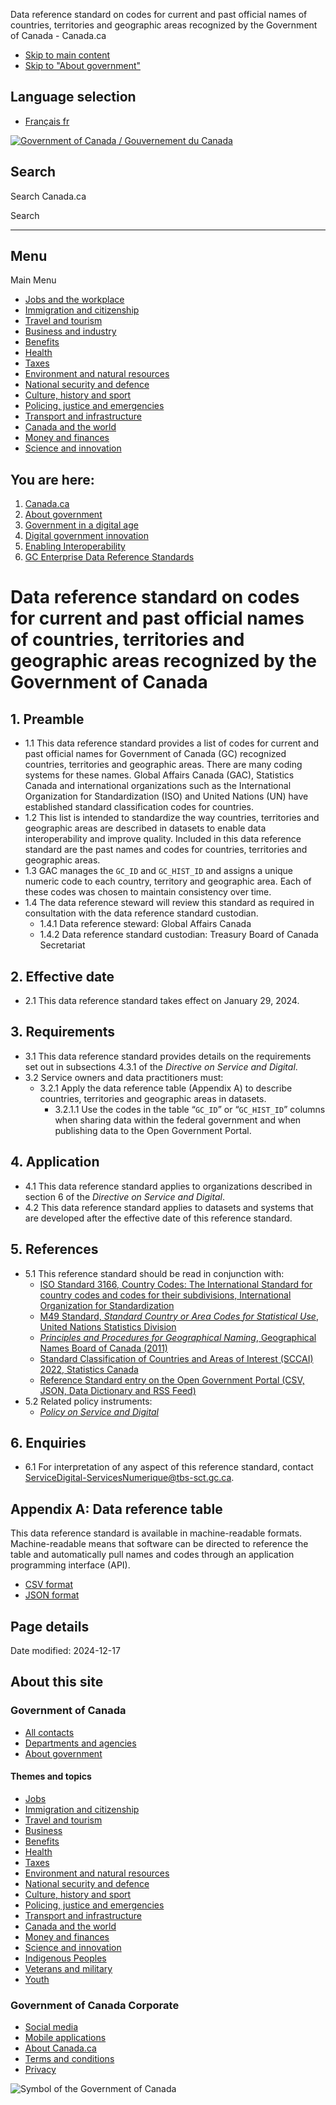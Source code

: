 


Data reference standard on codes for current and past official names of countries, territories and geographic areas recognized by the Government of Canada - Canada.ca




















* [Skip to main content](#wb-cont)
* [Skip to "About government"](#wb-info)

## Language selection

* [Français
  fr](/fr/gouvernement/systeme/gouvernement-numerique/innovations-gouvernementales-numeriques/permettre-interoperabilite/normes-referentielles-pangouvernementales-relatives-donnees-gc/noms-officiels-anciens-actuels-pays-territoires-zones-geographiques.html)



[![Government of Canada](/etc/designs/canada/wet-boew/assets/sig-blk-en.svg)
 /
Gouvernement du Canada](/en.html)



## Search

Search Canada.ca



Search





---


## Menu

Main Menu 

* [Jobs and the workplace](https://www.canada.ca/en/services/jobs.html)
* [Immigration and citizenship](https://www.canada.ca/en/services/immigration-citizenship.html)
* [Travel and tourism](https://travel.gc.ca/)
* [Business and industry](https://www.canada.ca/en/services/business.html)
* [Benefits](https://www.canada.ca/en/services/benefits.html)
* [Health](https://www.canada.ca/en/services/health.html)
* [Taxes](https://www.canada.ca/en/services/taxes.html)
* [Environment and natural resources](https://www.canada.ca/en/services/environment.html)
* [National security and defence](https://www.canada.ca/en/services/defence.html)
* [Culture, history and sport](https://www.canada.ca/en/services/culture.html)
* [Policing, justice and emergencies](https://www.canada.ca/en/services/policing.html)
* [Transport and infrastructure](https://www.canada.ca/en/services/transport.html)
* [Canada and the world](https://www.international.gc.ca/world-monde/index.aspx?lang=eng)
* [Money and finances](https://www.canada.ca/en/services/finance.html)
* [Science and innovation](https://www.canada.ca/en/services/science.html)



## You are here:

1. [Canada.ca](/en.html)
2. [About government](/en/government/system.html)
3. [Government in a digital age](/en/government/system/digital-government.html)
4. [Digital government innovation](/en/government/system/digital-government/digital-government-innovations.html)
5. [Enabling Interoperability](/en/government/system/digital-government/digital-government-innovations/enabling-interoperability.html)
6. [GC Enterprise Data Reference Standards](/en/government/system/digital-government/digital-government-innovations/enabling-interoperability/gc-enterprise-data-reference-standards.html)




# Data reference standard on codes for current and past official names of countries, territories and geographic areas recognized by the Government of Canada


## 1. Preamble

* 1.1 This data reference standard provides a list of codes for current and past official names for Government of Canada (GC) recognized countries, territories and geographic areas. There are many coding systems for these names. Global Affairs Canada (GAC), Statistics Canada and international organizations such as the International Organization for Standardization (ISO) and United Nations (UN) have established standard classification codes for countries.
* 1.2 This list is intended to standardize the way countries, territories and geographic areas are described in datasets to enable data interoperability and improve quality. Included in this data reference standard are the past names and codes for countries, territories and geographic areas.
* 1.3 GAC manages the `GC_ID` and `GC_HIST_ID` and assigns a unique numeric code to each country, territory and geographic area. Each of these codes was chosen to maintain consistency over time.
* 1.4 The data reference steward will review this standard as required in consultation with the data reference standard custodian.
  + 1.4.1 Data reference steward: Global Affairs Canada
  + 1.4.2 Data reference standard custodian: Treasury Board of Canada Secretariat

## 2. Effective date

* 2.1 This data reference standard takes effect on January 29, 2024.

## 3. Requirements

* 3.1 This data reference standard provides details on the requirements set out in subsections 4.3.1 of the *Directive on Service and Digital*.
* 3.2 Service owners and data practitioners must:
  + 3.2.1 Apply the data reference table (Appendix A) to describe countries, territories and geographic areas in datasets.
    - 3.2.1.1 Use the codes in the table “`GC_ID`” or “`GC_HIST_ID`” columns when sharing data within the federal government and when publishing data to the Open Government Portal.

## 4. Application

* 4.1 This data reference standard applies to organizations described in section 6 of the *Directive on Service and Digital*.
* 4.2 This data reference standard applies to datasets and systems that are developed after the effective date of this reference standard.

## 5. References

* 5.1 This reference standard should be read in conjunction with:
  + [ISO Standard 3166, Country Codes: The International Standard for country codes and codes for their subdivisions, International Organization for Standardization](https://www.iso.org/iso-3166-country-codes.html)
  + [M49 Standard, *Standard Country or Area Codes for Statistical Use*, United Nations Statistics Division](https://unstats.un.org/unsd/methodology/m49/)
  + [*Principles and Procedures for Geographical Naming*, Geographical Names Board of Canada (2011)](http://publications.gc.ca/site/eng/379104/publication.html)
  + [Standard Classification of Countries and Areas of Interest (SCCAI) 2022, Statistics Canada](https://www.statcan.gc.ca/en/subjects/standard/sccai/2022/index)
  + [Reference Standard entry on the Open Government Portal (CSV, JSON, Data Dictionary and RSS Feed)](https://open.canada.ca/data/en/dataset/cac6fd9f-594a-4bcd-bf17-10295812d4c5/resource/bdb33e8c-53ef-4bae-9493-35f343191c02)
* 5.2 Related policy instruments:
  + [*Policy on Service and Digital*](https://www.tbs-sct.canada.ca/pol/doc-eng.aspx?id=32603)

## 6. Enquiries

* 6.1 For interpretation of any aspect of this reference standard, contact [ServiceDigital-ServicesNumerique@tbs-sct.gc.ca](mailto:ServiceDigital-ServicesNumerique@tbs-sct.gc.ca).

## Appendix A: Data reference table

This data reference standard is available in machine-readable formats. Machine-readable means that software can be directed to reference the table and automatically pull names and codes through an application programming interface (API).

* [CSV format](https://open.canada.ca/data/en/datastore/dump/bdb33e8c-53ef-4bae-9493-35f343191c02?bom=True)
* [JSON format](https://open.canada.ca/data/en/datastore/dump/bdb33e8c-53ef-4bae-9493-35f343191c02?format=json)


## Page details



Date modified:
2024-12-17






## About this site

### Government of Canada

* [All contacts](/en/contact.html)
* [Departments and agencies](/en/government/dept.html)
* [About government](/en/government/system.html)

#### Themes and topics

* [Jobs](/en/services/jobs.html)
* [Immigration and citizenship](/en/services/immigration-citizenship.html)
* [Travel and tourism](https://travel.gc.ca/)
* [Business](/en/services/business.html)
* [Benefits](/en/services/benefits.html)
* [Health](/en/services/health.html)
* [Taxes](/en/services/taxes.html)
* [Environment and natural resources](/en/services/environment.html)
* [National security and defence](/en/services/defence.html)
* [Culture, history and sport](/en/services/culture.html)
* [Policing, justice and emergencies](/en/services/policing.html)
* [Transport and infrastructure](/en/services/transport.html)
* [Canada and the world](https://www.international.gc.ca/world-monde/index.aspx?lang=eng)
* [Money and finances](/en/services/finance.html)
* [Science and innovation](/en/services/science.html)
* [Indigenous Peoples](/en/services/indigenous-peoples.html)
* [Veterans and military](/en/services/veterans-military.html)
* [Youth](/en/services/youth.html)



### Government of Canada Corporate

* [Social media](https://www.canada.ca/en/social.html)
* [Mobile applications](https://www.canada.ca/en/mobile.html)
* [About Canada.ca](https://www.canada.ca/en/government/about.html)
* [Terms and conditions](/en/transparency/terms.html)
* [Privacy](/en/transparency/privacy.html)

![Symbol of the Government of Canada](/etc/designs/canada/wet-boew/assets/wmms-blk.svg)













